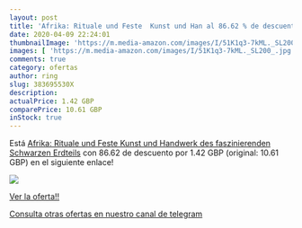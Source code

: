 ```yaml
---
layout: post
title: 'Afrika: Rituale und Feste  Kunst und Han al 86.62 % de descuento'
date: 2020-04-09 22:24:01
thumbnailImage: 'https://m.media-amazon.com/images/I/51K1q3-7kML._SL200_.jpg'
images: [ 'https://m.media-amazon.com/images/I/51K1q3-7kML._SL200_.jpg' ]
comments: true
category: ofertas
author: ring
slug: 383695530X
description:
actualPrice: 1.42 GBP
comparePrice: 10.61 GBP
inStock: true
---
```


Está [Afrika: Rituale und Feste  Kunst und Handwerk des faszinierenden Schwarzen Erdteils](https://www.amazon.com/dp/383695530X/?tag=redken08-20) con 86.62 de descuento por 1.42 GBP (original: 10.61 GBP) en el siguiente enlace!

[![](https://m.media-amazon.com/images/I/51K1q3-7kML._SL200_.jpg)](https://www.amazon.com/dp/383695530X/?tag=redken08-20)

[Ver la oferta!!](https://www.amazon.com/dp/383695530X/?tag=redken08-20)

[Consulta otras ofertas en nuestro canal de telegram](https://t.me/s/ofertas25)
